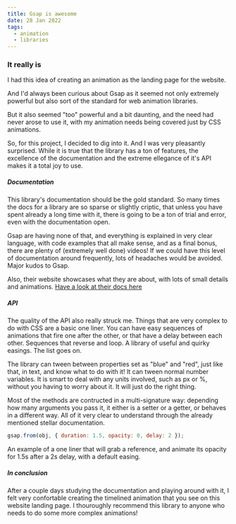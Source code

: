 ```yaml
---
title: Gsap is awesome
date: 28 Jan 2022
tags:
  - animation
  - libraries
---
```


### It really is

I had this idea of creating an animation as the landing page for the website.

And I'd always been curious about Gsap as it seemed not only extremely powerful but also sort of the standard for web animation libraries.

But it also seemed "too" powerful and a bit daunting, and the need had never arose to use it, with my animation needs being covered just by CSS animations.

So, for this project, I decided to dig into it. And I was very pleasantly surprised. While it is true that the library has a ton of features, the excellence of the documentation and the extreme ellegance of it's API makes it a total joy to use.

##### Documentation

This library's documentation should be the gold standard. So many times the docs for a library are so sparse or slightly criptic, that unless you have spent already a long time with it, there is going to be a ton of trial and error, even with the documentation open.

Gsap are having none of that, and everything is explained in very clear language, with code examples that all make sense, and as a final bonus, there are plenty of (extremely well done) videos! If we could have this level of documentation around frequently, lots of headaches would be avoided. Major kudos to Gsap.

Also, their website showcases what they are about, with lots of small details and animations. [Have a look at their docs here](https://greensock.com/docs/)

##### API

The quality of the API also really struck me. Things that are very complex to do with CSS are a basic one liner.
You can have easy sequences of animations that fire one after the other, or that have a delay between each other. Sequences that reverse and loop. A library of useful and quirky easings. The list goes on.

The library can tween between properties set as "blue" and "red", just like that, in text, and know what to do with it! It can tween normal number variables. It is smart to deal with any units involved, such as px or %, without you having to worry about it. It will just do the right thing.

Most of the methods are contructed in a multi-signature way: depending how many arguments you pass it, it either is a setter or a getter, or behaves in a different way. All of it very clear to understand through the already mentioned stellar documentation.

```javascript
gsap.from(obj, { duration: 1.5, opacity: 0, delay: 2 });
```

An example of a one liner that will grab a reference, and animate its opacity for 1.5s after a 2s delay, with a default easing.

##### In conclusion

After a couple days studying the documentation and playing around with it, I felt very confortable creating the timelined animation that you see on this website landing page. I thouroughly recommend this library to anyone who needs to do some more complex animations!

